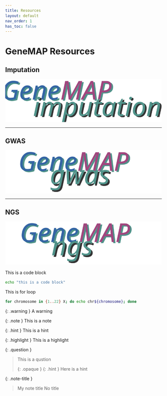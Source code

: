 ```yaml
---
title: Resources
layout: default
nav_order: 1
has_toc: false
---
```


# GeneMAP Resources


## Imputation
<p align="center"><a href="https://esohkevin.github.io/genemapimputationservice/"><img src="assets/img/genemap-imputation.svg"></a></p>

----

## GWAS 
<p align="center"><a href="#"><img src="assets/img/genemap-gwas.svg"></a></p>

----

## NGS
<p align="center"><a href="#"><img src="assets/img/genemap-ngs.svg"></a></p>



This is a code block
```sh
echo "this is a code block"
```


This is for loop
```bash
for chromosome in {1..22} X; do echo chr${chromosome}; done
```



{: .warning }
A warning


{: .note }
This is a note


{: .hint }
This is a hint


{: .highlight }
This is a highlight

{: .question }
> This is a qustion
>
> {: .opaque }
> {: .hint }
> Here is a hint


{: .note-title }
> My note title
> No title
